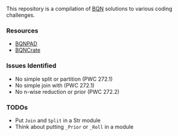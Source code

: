 This repository is a compilation of [BQN](mlochbaum.github.io/BQN) solutions to various coding challenges.

### Resources

* [BQNPAD](https://bqnpad.mechanize.systems/)
* [BQNCrate](https://mlochbaum.github.io/bqncrate/)

### Issues Identified

* No simple split or partition (PWC 272.1)
* No simple join with (PWC 272.1)
* No n-wise reduction or prior (PWC 272.2)

### TODOs

* Put `Join` and `Split` in a Str module
* Think about putting `_Prior` or `_Roll` in a module
